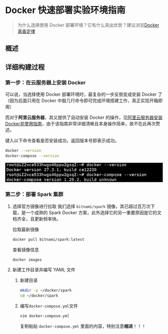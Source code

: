 # Docker 快速部署实验环境指南

> 为什么选择使用 Docker 部署环境？它有什么突出优势？建议浏览[Docker真香定律](https://www.zhihu.com/question/400400231)

## 概述

## 详细构建过程

### 第一步：在云服务器上安装 Docker

可以说，当选择使用 Docker 部署环境时，最复杂的一步反倒变成安装 Docker 了（因为后面只用在 Docker 中敲几行命令即可完成环境搭建工作，真正实现开箱即用）

而对于**阿里云服务器**，其又提供了自动安装 Docker 的操作，见[阿里云服务器安装Docker并使用指南](https://help.aliyun.com/zh/ecs/use-cases/install-and-use-docker-on-a-linux-ecs-instance#298a8c6bdc193)，由于该指南非常详细清晰且本身操作简单，故不在此再次赘述。

键入以下命令查看是否安装成功，返回版本号即表示成功。

```bash
docker --version
docker-compose --version
```

![显示结果](images/docker-result.png)

### 第二步：部署 Spark 集群

1. 选择官方镜像进行拉取
    我们选择 `bitnami/spark` 镜像，其已超过百万次下载，是一个成熟的 Spark Docker 方案，此外选择它的另一重要原因是它的文档齐全，且更新频率快。

    拉取最新镜像

    ```bash
    docker pull bitnami/spark:latest
    ```

    查看镜像信息

    ```bash
    docker images
    ```

2. 新建工作目录并编写 YAML 文件
   1. 新建目录

        ```bash
        mkdir -p ~/docker/spark
        cd ~/docker/spark
        ```

   2. 编写`docker-compose.yml`文件

        ```bash
        vim docker-compose.yml
        ```

        复制粘贴 `docker-compose.yml` 里面的内容，特别注意**缩进**！！！

